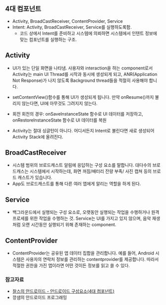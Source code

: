 
## 4대 컴포넌트
- Activity, BroadCastReceiver, ContentProvider, Service
- Intent: Activity, BroadCastReceiver, Service를 실행하도록함.
  * 코드 상에서 Intent를 준비하고 시스템에 의뢰하면 시스템에서 인텐트 정보에 맞는 컴포넌트를 실행하는 구조.

## Activity

- UI가 있는 단일 화면을 나타냄. 사용자와 interaction을 하는 component로서 Activity는 main UI Thread를 시작과 동시에 생성되게 되고, ANR(Application Not Response)가 나지 않도록 Background thread들을 적절히 사용해야 합니다.

- setContentView()함수를 통해 UI가 생성되게 됩니다. 만약 onResume()까지 불리지 않는다면, UI에 아무것도 그려지지 않는다.

- 회전 회전의 경우: onSaveInstanceState 함수로 UI 데이터를 저장하고, onRestoreInstanceState 함수로 UI 데이터를 복원

- Activity는 절대 싱글턴이 아니다. 어디서든지 Intent로 불린다면 새로 생성되어 Activity Stack에 올려진다.

## BroadCastReceiver

- 시스템 범위의 브로드캐스트 알림에 응답하는 구성 요소를 말합니다. 대다수의 브로드캐스는 시스템에서 시작하는데, 화면 꺼짐/배터리 잔량 부족/ 사진 캡쳐 등의 브로드 캐스트가 있습니다. 
- App도 브로드캐스트를 통해 다른 여러 앱에게 알리는 역할을 하게 된다.

## Service

- 백그라운드에서 실행되는 구성 요소로, 오랫동안 실행되는 작업을 수행하거나 원격 프로세를 위한 작업을 수행하는 것. Service는 UI를 가지고 있지 않으며, 음악 재생처럼 오랜 시간동안 실행되기 위해 존재하는 component.


## ContentProvider

- ContentProvider는 공유된 앱 데이터 집합을 관리합니다. 예를 들어, Android 시스템은 사용자의 연락처 정보를 관리하는 contentprovider를 제공합니다. 따라서 적절한 권한을 가진 앱이라면 어떤 것이든 정보를 읽고 쓸 수 있다.



### 참고자료
- [찰스의 안드로이드 - 안드로이드 구성요소(4대 컴포넌트)](https://www.charlezz.com/?p=797)
- 깡샘의 안드로이드 프로그래밍
